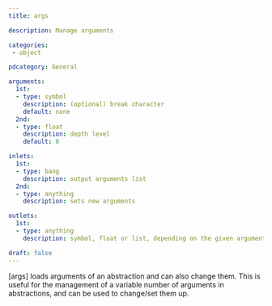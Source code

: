 ```yaml
---
title: args

description: Manage arguments

categories:
 - object

pdcategory: General

arguments:
  1st:
  - type: symbol
    description: (optional) break character
    default: none
  2nd:
  - type: float
    description: depth level
    default: 0

inlets:
  1st:
  - type: bang
    description: output arguments list
  2nd:
  - type: anything
    description: sets new arguments

outlets:
  1st:
  - type: anything
    description: symbol, float or list, depending on the given arguments - or bang if no arguments are given to the parent patch (as in the help patch)

draft: false
---
```


[args] loads arguments of an abstraction and can also change them. This is useful for the management of a variable number of arguments in abstractions, and can be used to change/set them up.
